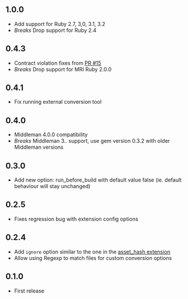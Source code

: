 ## 1.0.0

- Add support for Ruby 2.7, 3,0, 3.1, 3.2
- *Breaks* Drop support for Ruby 2.4

## 0.4.3

- Contract violation fixes from
  [PR #15](https://github.com/iiska/middleman-webp/pull/15)
- *Breaks* Drop support for MRI Ruby 2.0.0

## 0.4.1

- Fix running external conversion tool

## 0.4.0

- Middleman 4.0.0 compatibility
- *Breaks* Middleman 3.*.* support, use gem version 0.3.2 with older
  Middleman versions

## 0.3.0

- Add new option: run_before_build with default value false (ie. default
  behaviour will stay unchanged)

## 0.2.5

- Fixes regression bug with extension config options

## 0.2.4

- Add ```ignore``` option similar to the one in the [asset_hash extension](http://middlemanapp.com/advanced/improving-cacheability/#uniquely-named-assets)
- Allow using Regexp to match files for custom conversion options

## 0.1.0

- First release
